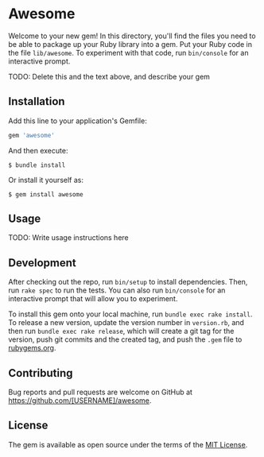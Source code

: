 # Awesome

Welcome to your new gem! In this directory, you'll find the files you need to be able to package up your Ruby library into a gem. Put your Ruby code in the file `lib/awesome`. To experiment with that code, run `bin/console` for an interactive prompt.

TODO: Delete this and the text above, and describe your gem

## Installation

Add this line to your application's Gemfile:

```ruby
gem 'awesome'
```

And then execute:

    $ bundle install

Or install it yourself as:

    $ gem install awesome

## Usage

TODO: Write usage instructions here

## Development

After checking out the repo, run `bin/setup` to install dependencies. Then, run `rake spec` to run the tests. You can also run `bin/console` for an interactive prompt that will allow you to experiment.

To install this gem onto your local machine, run `bundle exec rake install`. To release a new version, update the version number in `version.rb`, and then run `bundle exec rake release`, which will create a git tag for the version, push git commits and the created tag, and push the `.gem` file to [rubygems.org](https://rubygems.org).

## Contributing

Bug reports and pull requests are welcome on GitHub at https://github.com/[USERNAME]/awesome.

## License

The gem is available as open source under the terms of the [MIT License](https://opensource.org/licenses/MIT).
